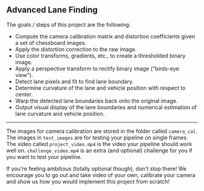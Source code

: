 ## Advanced Lane Finding

The goals / steps of this project are the following:

* Compute the camera calibration matrix and distortion coefficients given a set of chessboard images.
* Apply the distortion correction to the raw image.
* Use color transforms, gradients, etc., to create a thresholded binary image.
* Apply a perspective transform to rectify binary image ("birds-eye view").
* Detect lane pixels and fit to find lane boundary.
* Determine curvature of the lane and vehicle position with respect to center.
* Warp the detected lane boundaries back onto the original image.
* Output visual display of the lane boundaries and numerical estimation of lane curvature and vehicle position.

---

The images for camera calibration are stored in the folder called `camera_cal`.  The images in `test_images` are for testing your pipeline on single frames.  The video called `project_video.mp4` is the video your pipeline should work well on.  `challenge_video.mp4` is an extra (and optional) challenge for you if you want to test your pipeline.

If you're feeling ambitious (totally optional though), don't stop there!  We encourage you to go out and take video of your own, calibrate your camera and show us how you would implement this project from scratch!
